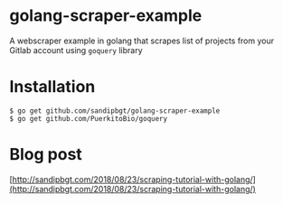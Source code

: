 # golang-scraper-example

A webscraper example in golang that scrapes list of projects from your Gitlab account using `goquery` library

# Installation
	$ go get github.com/sandipbgt/golang-scraper-example
	$ go get github.com/PuerkitoBio/goquery

# Blog post
[http://sandipbgt.com/2018/08/23/scraping-tutorial-with-golang/](http://sandipbgt.com/2018/08/23/scraping-tutorial-with-golang/)